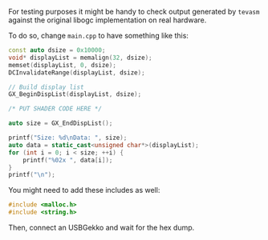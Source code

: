 For testing purposes it might be handy to check output generated by `tevasm` against the original libogc implementation on real hardware.

To do so, change `main.cpp` to have something like this:

```cpp
const auto dsize = 0x10000;
void* displayList = memalign(32, dsize);
memset(displayList, 0, dsize);
DCInvalidateRange(displayList, dsize);

// Build display list
GX_BeginDispList(displayList, dsize);

/* PUT SHADER CODE HERE */

auto size = GX_EndDispList();

printf("Size: %d\nData: ", size);
auto data = static_cast<unsigned char*>(displayList);
for (int i = 0; i < size; ++i) {
	printf("%02x ", data[i]);
}
printf("\n");
```

You might need to add these includes as well:
```cpp
#include <malloc.h>
#include <string.h>
```

Then, connect an USBGekko and wait for the hex dump.